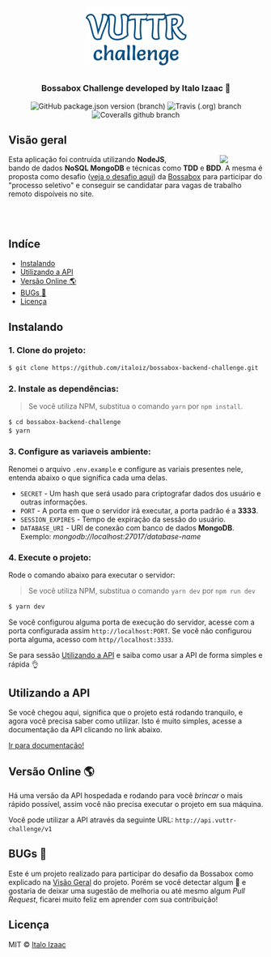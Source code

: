 <h1 align="center">

  ![](assets/vuttr-challenge.png)

</h1>

<h3 align="center">
  Bossabox Challenge developed by Italo Izaac 🤘
</h3>

<div align="center">

  ![GitHub package.json version (branch)](https://img.shields.io/github/package-json/v/italoiz/bossabox-backend-challenge/master.svg?color=0A5184&label=version)<space>
  ![Travis (.org) branch](https://img.shields.io/travis/italoiz/bossabox-backend-challenge/master.svg?color=0A5184)<space>
  ![Coveralls github branch](https://img.shields.io/coveralls/github/italoiz/bossabox-backend-challenge/master.svg?color=0A5184)

</div>

## Visão geral

<img src="https://media.giphy.com/media/14udF3WUwwGMaA/giphy-downsized.gif" align="right" hspace="70">

Esta aplicação foi contruída utilizando **NodeJS**, bando de dados **NoSQL MongoDB** e técnicas como **TDD** e **BDD**. A mesma é proposta como desafio ([veja o desafio aqui](https://www.notion.so/Back-end-0b2c45f1a00e4a849eefe3b1d57f23c6)) da [Bossabox](https://bossabox.com) para participar do "processo seletivo" e conseguir se candidatar para vagas de trabalho remoto dispoíveis no site.

<br /><br />

## Indíce

- [Instalando](#instalando)
- [Utilizando a API](#utilizando-a-api)
- [Versão Online 🌎](#versão-online-🌎)
- [BUGs 🐛](#bugs-🐛)
- [Licença](#licença)

## Instalando

### 1. Clone do projeto:

```bash
$ git clone https://github.com/italoiz/bossabox-backend-challenge.git
```

### 2. Instale as dependências:

> Se você utiliza NPM, substitua o comando `yarn` por `npm install`.

```bash
$ cd bossabox-backend-challenge
$ yarn
```

### 3. Configure as variaveis ambiente:

Renomei o arquivo `.env.example` e configure as variais presentes nele, entenda abaixo o que significa cada uma delas.

* `SECRET` - Um hash que será usado para criptografar dados dos usuário e outras informações.
* `PORT` - A porta em que o servidor irá executar, a porta padrão é a **3333**.
* `SESSION_EXPIRES` - Tempo de expiração da sessão do usuário.
* `DATABASE_URI` - URI de conexão com banco de dados **MongoDB**. Exemplo: *mongodb://localhost:27017/database-name*

### 4. Execute o projeto:

Rode o comando abaixo para executar o servidor:

> Se você utiliza NPM, substitua o comando `yarn dev` por `npm run dev`

```bash
$ yarn dev
```

Se você configurou alguma porta de execução do servidor, acesse com a porta configurada assim
`http://localhost:PORT`. Se você não configurou porta alguma, acesso com `http//localhost:3333`.

Se para sessão [Utilizando a API](#utilizando-a-api) e saiba como usar a API de forma simples e rápida 👌

## Utilizando a API

Se você chegou aqui, significa que o projeto está rodando tranquilo, e agora você precisa saber como utilizar.
Isto é muito simples, acesse a documentação da API clicando no link abaixo.

[Ir para documentação!](http://docs.vuttr-challenge.com/api)

## Versão Online 🌎

Há uma versão da API hospedada e rodando para você *brincar* o mais rápido possível, assim você
não precisa executar o projeto em sua máquina.

Você pode utilizar a API através da seguinte URL: `http://api.vuttr-challenge/v1`

## BUGs 🐛

Este é um projeto realizado para participar do desafio da Bossabox como explicado na [Visão Geral](#visao-geral) do projeto. Porém se você detectar algum 🐛 e gostaria de deixar uma sugestão de melhoria ou até mesmo algum *Pull Request*, ficarei muito feliz em aprender com sua contribuição!

## Licença

MIT © [Italo Izaac](https://italoiz.github.io)
